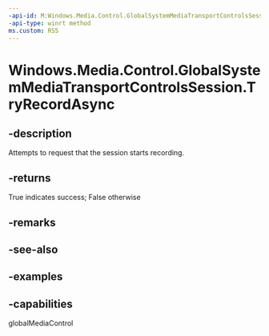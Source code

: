 ```yaml
---
-api-id: M:Windows.Media.Control.GlobalSystemMediaTransportControlsSession.TryRecordAsync
-api-type: winrt method
ms.custom: RS5
---
```


<!-- Method syntax.
public IAsyncOperation<bool> GlobalSystemMediaTransportControlsSession.TryRecordAsync()
-->

# Windows.Media.Control.GlobalSystemMediaTransportControlsSession.TryRecordAsync

## -description
Attempts to request that the session starts recording.

## -returns
True indicates success; False otherwise

## -remarks

## -see-also

## -examples

## -capabilities
globalMediaControl

